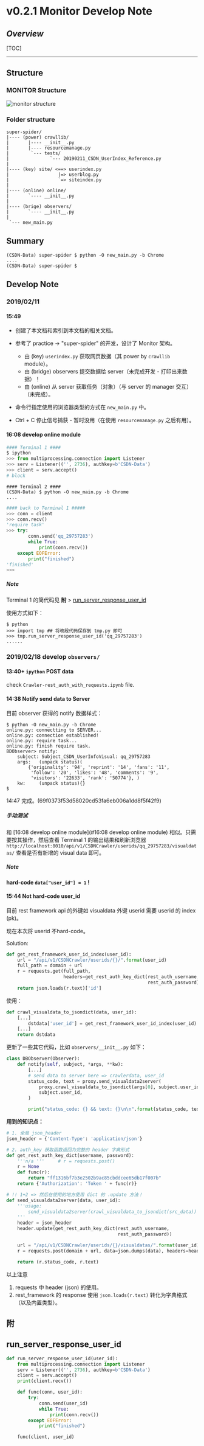 # v0.2.1 Monitor Develop Note



## *Overview*

[TOC]

------



## Structure

### MONITOR Structure

![monitor structure](https://img-blog.csdnimg.cn/20190211153227614.png)

### Folder structure

```
super-spider/
|---- (power) crawllib/
|       |---- __init__.py
|       |---- resourcemanage.py
|        `--- tests/
|               `--- 20190211_CSDN_UserIndex_Reference.py
|
|---- (key) site/ <==> userindex.py
|                  |=> userblog.py
|                  `=> siteindex.py
|
|---- (online) online/
|       `---- __init__.py
|
|---- (brige) observers/
|       `---- __init__.py
|
 `--- new_main.py
```



## Summary

```shell
(CSDN-Data) super-spider $ python -O new_main.py -b Chrome
....
(CSDN-Data) super-spider $ 
```



## Develop Note

### 2019/02/11

#### 15:49

- 创建了本文档和索引到本文档的相关文档。
- 参考了 practice -> "super-spider" 的开发，设计了 Monitor 架构。
  - 由 (key) `userindex.py` 获取网页数据（其 power by `crawllib` module）。
  - 由 (bridge) observers 提交数据给 server（未完成开发 - 打印出来数据）！
  - 由 (online) 从 server 获取任务（对象）（与 server 的 manager 交互）（未完成）。

- 命令行指定使用的浏览器类型的方式在 `new_main.py` 中。
- Ctrl + C 停止信号捕获 - 暂时没用（在使用 `resourcemanage.py` 之后有用）。



#### 16:08 develop online module

```python
#### Terminal 1 ####
$ ipython
>>> from multiprocessing.connection import Listener
>>> serv = Listener(('', 2736), authkey=b'CSDN-Data')
>>> client = serv.accept()
# block
```



```shell
#### Terminal 2 ####
(CSDN-Data) $ python -O new_main.py -b Chrome
....
```



```python
#### back to Terminal 1 #####
>>> conn = client
>>> conn.recv()
'require task'
>>> try:
        conn.send('qq_29757283')
        while True:
            print(conn.recv())
    except EOFError:
        print("finished")
'finished'
>>>
```

##### Note

Terminal 1 的简代码见 **附** > [run_server_response_user_id](#run_server_response_user_id)

使用方式如下：

```shell
$ python
>>> import tmp ## 将改段代码保存到 tmp.py 即可
>>> tmp.run_server_response_user_id('qq_29757283')
......
```



### 2019/02/18 develop `observers/`

#### 13:40+ `ipython` POST data

check `Crawler-rest_auth_with_requests.ipynb` file.

#### 14:38 Notify send data to Server

目前 observer 获得的 notify 数据样式：

```
$ python -O new_main.py -b Chrome
online.py: connectting to SERVER...
online.py: connection established!
online.py: require task...
online.py: finish require task.
BDObserver> notify: 
	subject: Subject_CSDN_UserInfoVisual: qq_29757283
	args: 	(unpack status)(
	    {'originality': '94', 'reprint': '14', 'fans': '11',
	     'follow': '20', 'likes': '48', 'comments': '9',
	     'visitors': '22633', 'rank': '50774'}, )
	kw: 	(unpack status){}
$
```

14:47 完成。(69f0373f53d58020cd53fa6eb006a1dd8f5f42f9)

##### 手动测试

和 [16:08 develop online module](#16:08 develop online module) 相似。只需要按其操作，然后查看 Terminal 1 的输出结果和刷新浏览器 `http://localhost:8010/api/v1/CSDNCrawler/userids/qq_29757283/visualdatas/` 查看是否有新增的 visual data 即可。

##### Note

**hard-code `data["user_id"] = 1` !**



#### 15:44 Not hard-code user_id

目前 rest framework api 的外键如 visualdata 外键 userid 需要 userid 的 index (pk)。

现在本次将 userid 不hard-code。

Solution:

```python
def get_rest_framework_user_id_index(user_id):
    url = "/api/v1/CSDNCrawler/userids/{}/".format(user_id)
    full_path = domain + url
    r = requests.get(full_path,
                     headers=get_rest_auth_key_dict(rest_auth_username,
                                                    rest_auth_password), )
    return json.loads(r.text)['id']
```

使用：

```python
def crawl_visualdata_to_jsondict(data, user_id):
    [...]
        dstdata['user_id'] = get_rest_framework_user_id_index(user_id)
    [...]
    return dstdata
```

更新了一些其它代码，比如 `observers/__init__.py` 如下：

```python
class DBObserver(Observer):
    def notify(self, subject, *args, **kw):
        [...]
        # send data to server here => crawlerdata, user_id
        status_code, text = proxy.send_visualdata2server(
            proxy.crawl_visualdata_to_jsondict(args[0], subject.user_id),
            subject.user_id,
        )

        print("status_code: {} && text: {}\n\n".format(status_code, text))
```

**用到的知识点：**

```python
# 1. 全局 json_header
json_header = {'Content-Type': 'application/json'}

# 2. auth_key 获取函数返回为完整的 header 字典形式
def get_rest_auth_key_dict(username, password):
    '''n/a '''     # r = requests.post()
    r = None
    def func(r):
        return "ff1316bf7b3e2502b9ac85cbddcee65db17f007b"
    return {'Authorization': 'Token ' + func(r)}

# !! 1+2 => 然后在使用的地方使用 dict 的 .update 方法！
def send_visualdata2server(data, user_id):
    '''usage:
        send_visualdata2server(crawl_visualdata_to_jsondict(src_data))
    '''
    header = json_header
    header.update(get_rest_auth_key_dict(rest_auth_username,
                                         rest_auth_password))

    url = "/api/v1/CSDNCrawler/userids/{}/visualdatas/".format(user_id)
    r = requests.post(domain + url, data=json.dumps(data), headers=header)

    return (r.status_code, r.text)
```

以上注意

1. requests 中 header (json) 的使用。
2. rest_framework 的 response 使用 `json.loads(r.text)` 转化为字典格式（以及内置类型）。







## 附

## run_server_response_user_id

```python
def run_server_response_user_id(user_id):
    from multiprocessing.connection import Listener
    serv = Listener(('', 2736), authkey=b'CSDN-Data')
    client = serv.accept()
    print(client.recv())

    def func(conn, user_id):
        try:
            conn.send(user_id)
            while True:
                print(conn.recv())
        except EOFError:
            print("finished")

    func(client, user_id)
```



